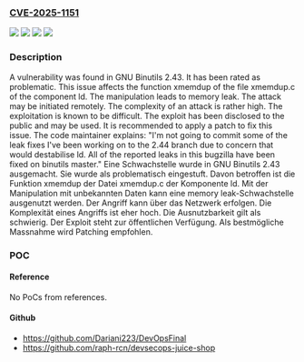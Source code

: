 ### [CVE-2025-1151](https://cve.mitre.org/cgi-bin/cvename.cgi?name=CVE-2025-1151)
![](https://img.shields.io/static/v1?label=Product&message=Binutils&color=blue)
![](https://img.shields.io/static/v1?label=Version&message=2.43%20&color=brightgreen)
![](https://img.shields.io/static/v1?label=Vulnerability&message=Denial%20of%20Service&color=brightgreen)
![](https://img.shields.io/static/v1?label=Vulnerability&message=Memory%20Leak&color=brightgreen)

### Description

A vulnerability was found in GNU Binutils 2.43. It has been rated as problematic. This issue affects the function xmemdup of the file xmemdup.c of the component ld. The manipulation leads to memory leak. The attack may be initiated remotely. The complexity of an attack is rather high. The exploitation is known to be difficult. The exploit has been disclosed to the public and may be used. It is recommended to apply a patch to fix this issue. The code maintainer explains: "I'm not going to commit some of the leak fixes I've been working on to the 2.44 branch due to concern that would destabilise ld. All of the reported leaks in this bugzilla have been fixed on binutils master."
Eine Schwachstelle wurde in GNU Binutils 2.43 ausgemacht. Sie wurde als problematisch eingestuft. Davon betroffen ist die Funktion xmemdup der Datei xmemdup.c der Komponente ld. Mit der Manipulation mit unbekannten Daten kann eine memory leak-Schwachstelle ausgenutzt werden. Der Angriff kann über das Netzwerk erfolgen. Die Komplexität eines Angriffs ist eher hoch. Die Ausnutzbarkeit gilt als schwierig. Der Exploit steht zur öffentlichen Verfügung. Als bestmögliche Massnahme wird Patching empfohlen.

### POC

#### Reference
No PoCs from references.

#### Github
- https://github.com/Dariani223/DevOpsFinal
- https://github.com/raph-rcn/devsecops-juice-shop

